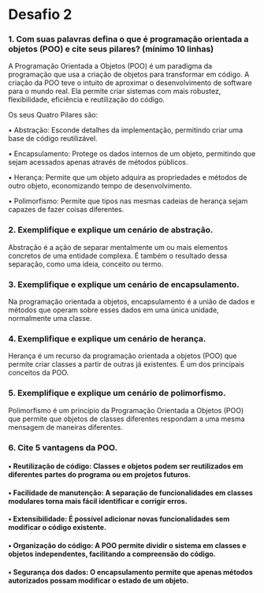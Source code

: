 # Desafio 2
### 1. Com suas palavras defina o que é programação orientada a objetos (POO) e cite seus pilares? (mínimo 10 linhas)
A Programação Orientada a Objetos (POO) é um paradigma da programação que usa a criação de objetos para transformar em código. A criação da POO teve o intuito de aproximar o desenvolvimento de software para o mundo real. Ela permite criar sistemas com mais robustez, flexibilidade, eficiência e reutilização do código.

Os seus Quatro Pilares são: 

•	Abstração: Esconde detalhes da implementação, permitindo criar uma base de código reutilizável.

•	Encapsulamento: Protege os dados internos de um objeto, permitindo que sejam acessados apenas através de métodos públicos.

•	Herança: Permite que um objeto adquira as propriedades e métodos de outro objeto, economizando tempo de desenvolvimento.

•	Polimorfismo: Permite que tipos nas mesmas cadeias de herança sejam capazes de fazer coisas diferentes.

### 2. Exemplifique e explique um cenário de abstração.
Abstração é a ação de separar mentalmente um ou mais elementos concretos de uma entidade complexa. É também o resultado dessa separação, como uma ideia, conceito ou termo. 

### 3. Exemplifique e explique um cenário de encapsulamento.
Na programação orientada a objetos, encapsulamento é a união de dados e métodos que operam sobre esses dados em uma única unidade, normalmente uma classe. 

### 4. Exemplifique e explique um cenário de herança.
Herança é um recurso da programação orientada a objetos (POO) que permite criar classes a partir de outras já existentes. É um dos principais conceitos da POO.

### 5. Exemplifique e explique um cenário de polimorfismo.
Polimorfismo é um princípio da Programação Orientada a Objetos (POO) que permite que objetos de classes diferentes respondam a uma mesma mensagem de maneiras diferentes.

### 6. Cite 5 vantagens da POO.
#### •	Reutilização de código: Classes e objetos podem ser reutilizados em diferentes partes do programa ou em projetos futuros. 
#### •	Facilidade de manutenção: A separação de funcionalidades em classes modulares torna mais fácil identificar e corrigir erros. 
#### •	Extensibilidade: É possível adicionar novas funcionalidades sem modificar o código existente. 
#### •	Organização do código: A POO permite dividir o sistema em classes e objetos independentes, facilitando a compreensão do código. 
#### •	Segurança dos dados: O encapsulamento permite que apenas métodos autorizados possam modificar o estado de um objeto. 
